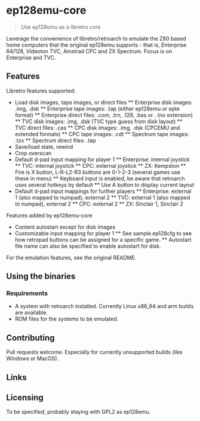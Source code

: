 # ep128emu-core
> Use ep128emu as a libretro core

Leverage the convenience of libretro/retroarch to emulate the Z80 based home 
computers that the original ep128emu supports - that is, Enterprise 64/128, 
Videoton TVC, Amstrad CPC and ZX Spectrum. Focus is on Enterprise and TVC.

## Features

Libretro features supported:
* Load disk images, tape images, or direct files
** Enterprise disk images: .img, .dsk
** Enterprise tape images: .tap (either ep128emu or epte format)
** Enterprise direct files: .com, .trn, .128, .bas or . (no extension)
** TVC disk images: .img, .dsk (TVC type guess from disk layout)
** TVC direct files: .cas
** CPC disk images: .img, .dsk (CPCEMU and extended formats)
** CPC tape images: .cdt
** Spectrum tape images: .tzx
** Spectrum direct files: .tap
* Save/load state, rewind
* Crop overscan
* Default d-pad input mapping for player 1
** Enterprise: internal joystick
** TVC: internal joystick
** CPC: external joystick
** ZX: Kempston
** Fire is X button, L-R-L2-R3 buttons are 0-1-2-3 (several games use these in menu)
** Keyboard input is enabled, be aware that retroarch uses several hotkeys by default
** Use A button to display current layout
* Default d-pad input mappings for further players
** Enterprise: external 1 (also mapped to numpad), external 2
** TVC: external 1 (also mapped to numpad), external 2
** CPC: external 2
** ZX: Sinclair 1, Sinclair 2

Features added by ep128emu-core
* Content autostart except for disk images
* Customizable input mapping for player 1
** See sample.ep128cfg to see how retropad buttons can be assigned for a specific game.
** Autostart file name can also be specified to enable autostart for disk.

For the emulation features, see the original README.

## Using the binaries

### Requirements

* A system with retroarch installed. Currently Linux x86_64 and arm builds are
available.
* ROM files for the systems to be emulated. 

## Contributing

Pull requests welcome. Especially for currently unsupported builds (like Windows or MacOS).

## Links


## Licensing

To be specified, probably staying with GPL2 as ep128emu.
